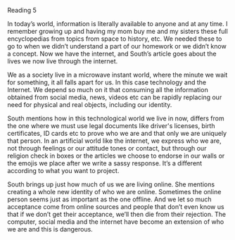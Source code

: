 
Reading 5

In today’s world, information is literally available to anyone and at any time. I remember growing up and having my mom buy me and my sisters these full encyclopedias from topics from space to history, etc. We needed these to go to when we didn’t understand a part of our homework or we didn’t know a concept. Now we have the internet, and South’s article goes about the lives we now live through the internet.

We as a society live in a microwave instant world, where the minute we wait for something, it all falls apart for us. In this case technology and the Internet. We depend so much on it that consuming all the information obtained from social media, news, videos etc can be rapidly replacing our need for physical and real objects, including our identity.

South mentions how in this technological world we live in now, differs from the one where we must use legal documents like driver's licenses, birth certificates, ID cards etc to prove who we are and that only we are uniquely that person. In an artificial world like the internet, we express who we are, not through feelings or our attitude tones or contact, but through our religion check in boxes or the articles we choose to endorse in our walls or the emojis we place after we write a sassy response. It’s a different according to what you want to project. 

South brings up just how much of us we are living online. She mentions creating a whole new identity of who we are online. Sometimes the online person seems just as important as the one offline. And we let so much acceptance come from online sources and people that don’t even know us that if we don’t get their acceptance, we’ll then die from their rejection. The computer, social media and the internet have become an extension of who we are and this is dangerous. 
